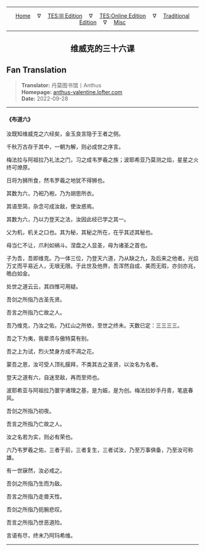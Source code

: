 
---

<!-- Jekyll Page Links -->

<center>
<a href="../../../../../../index.html">Home</a>
&emsp;&nabla;&emsp;
<a href="../../../../../index-tes3.html">TES:III Edition</a>
&emsp;&nabla;&emsp;
<a href="../../../../../index-teso.html">TES:Online Edition</a>
&emsp;&nabla;&emsp;
<a href="../../../../../index-traditional.html">Traditional Edition</a>
&emsp;&nabla;&emsp;
<a href="../../../../../index-misc.html">Misc</a>
</center>

<!-- Markdown Body Below: -->

---

<center>
<h2><span style="font-family:SimSun">维威克的三十六课</span></h2>
</center>

## Fan Translation

> __Translator:__ 丹莫图书馆丨Anthus\
> __Homepage:__ [anthus-valentine.lofter.com][1]\
> __Date:__ 2022-09-28

[1]: https://anthus-valentine.lofter.com/post/3153c072_2b6e425fd

---

#### 《布道六》

汝既知维威克之六经矣，金玉良言隐于王者之侧。

千秋万古存于其中，一朝为解，则必成世之序言。

梅法拉与阿祖拉乃礼法之门，习之成韦罗羲之族；波耶希亚乃莫测之焰，星星之火终可燎原。

日将为狮所食，然韦罗羲之地犹不得狮也。

其数为六，乃衵乃袍，乃为胡思所衣。

其语至简，杂念可成汝敌，使汝惑焉。

其数为六，乃以力登天之法，汝因此经已学之其一。

父为机，机关之口也。其为秘，其秘之所在，在乎其述其秘也。

母当仁不让，爪利如祸斗。涅盘之人显圣，母为诸圣之首也。

子为吾，吾即维克。乃一体三位，乃登天六道，乃从缺之九，及后来之他者。光焰万丈而平易近人，无垠无限。于此世及他界，吾浑然自成、美而无瑕，亦剑亦兆，皓白如金。

处世之道云云，其四惟可用疑。

吾剑之所指乃古圣先贤。

吾言之所指乃亡故之人。

吾乃维克，乃汝之佑，乃红山之所依，至世之终未。天数已定：三三三三。

吾之下为夷，我辈须与傲特莫有别。

吾之上为试，烈火焚身方成不凋之花。

蒙吾之恩，汝可受人顶礼膜拜，不类其古之圣贤，以汝名为名者。

登天之道有六，自迷至敌，再而至师也。

波耶希亚与阿祖拉乃寰宇诸理之基，是为娠，是为创。梅法拉妙手丹青，笔底春风。

吾剑之所指乃初夜。

吾言之所指乃亡故之人。

汝之名若为实，则必有荣也。

六乃韦罗羲之佑，三者于前，三者复生，三者试汝，乃至万事俱备，乃至汝可称雄。

有一世寐然，汝必戒之。

吾剑之所指乃生而为敌。

吾言之所指乃走兽天性。

吾剑之所指乃扼腕悲叹。

吾言之所指乃世恶道险。

言语有尽，终末乃阿玛希维。

---
